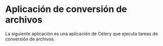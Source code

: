 # Aplicación de conversión de archivos

La siguiente aplicación es una aplicación de Celery que ejecuta tareas de conversión de archivos.
